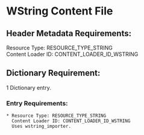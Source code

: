 WString Content File
====================

## Header Metadata Requirements:
Resource Type: RESOURCE_TYPE_STRING  
Content Loader ID: CONTENT_LOADER_ID_WSTRING

## Dictionary Requirement:
1 Dictionary entry.

### Entry Requirements:
    * Resource Type: RESOURCE_TYPE_STRING
      Content Loader ID: CONTENT_LOADER_ID_WSTRING
      Uses wstring_importer.
